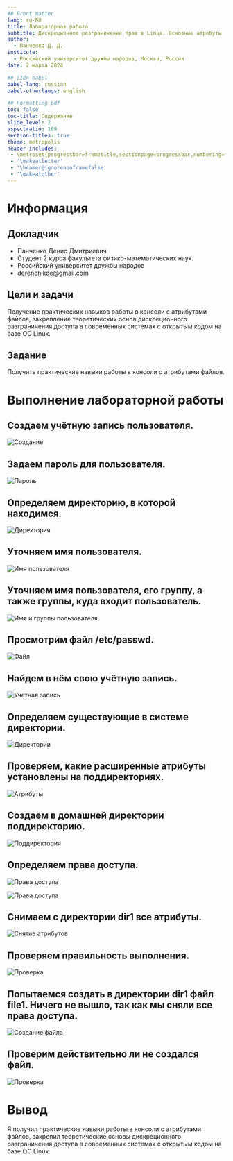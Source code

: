 ```yaml
---
## Front matter
lang: ru-RU
title: Лабораторная работа 
subtitle: Дискреционное разграничение прав в Linux. Основные атрибуты
author:
  - Панченко Д. Д.
institute:
  - Российский университет дружбы народов, Москва, Россия
date: 2 марта 2024

## i18n babel
babel-lang: russian
babel-otherlangs: english

## Formatting pdf
toc: false
toc-title: Содержание
slide_level: 2
aspectratio: 169
section-titles: true
theme: metropolis
header-includes:
 - \metroset{progressbar=frametitle,sectionpage=progressbar,numbering=fraction}
 - '\makeatletter'
 - '\beamer@ignorenonframefalse'
 - '\makeatother'
---
```


# Информация

## Докладчик

  * Панченко Денис Дмитриевич
  * Студент 2 курса факультета физико-математических наук.
  * Российский университет дружбы народов
  * [derenchikde@gmail.com](mailto:derenchikde@gmail.com)

## Цели и задачи

Получение практических навыков работы в консоли с атрибутами файлов, закрепление теоретических основ дискреционного разграничения доступа в современных системах с открытым кодом на базе ОС Linux.

## Задание

Получить практические навыки работы в консоли с атрибутами файлов.

# Выполнение лабораторной работы

## Создаем учётную запись пользователя.

![Создание](image/1.png)

## Задаем пароль для пользователя.

![Пароль](image/2.png)

## Определяем директорию, в которой находимся.

![Директория](image/3.png)

## Уточняем имя пользователя.

![Имя пользователя](image/4.png)

## Уточняем имя пользователя, его группу, а также группы, куда входит пользователь.

![Имя и группы пользователя](image/5.png)

## Просмотрим файл /etc/passwd.

![Файл](image/6.png)

## Найдем в нём свою учётную запись.

![Учетная запись](image/7.png)

## Определяем существующие в системе директории.

![Директории](image/8.png)

## Проверяем, какие расширенные атрибуты установлены на поддиректориях.

![Атрибуты](image/9.png)

## Создаем в домашней директории поддиректорию.

![Поддиректория](image/10.png)

## Определяем права доступа.

![Права доступа](image/11.png)

![Права доступа](image/12.png)

## Снимаем с директории dir1 все атрибуты.

![Снятие атрибутов](image/13.png)

## Проверяем правильность выполнения.

![Проверка](image/14.png)

## Попытаемся создать в директории dir1 файл file1. Ничего не вышло, так как мы сняли все права доступа.

![Создание файла](image/15.png)

## Проверим действительно ли не создался файл.

![Проверка](image/16.png)

# Вывод

Я получил практические навыки работы в консоли с атрибутами файлов, закрепил теоретические основы дискреционного разграничения доступа в современных системах с открытым кодом на базе ОС Linux.

